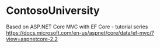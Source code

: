 # ContosoUniversity

Based on ASP.NET Core MVC with EF Core - tutorial series
https://docs.microsoft.com/en-us/aspnet/core/data/ef-mvc/?view=aspnetcore-2.2
